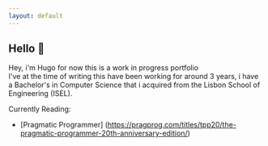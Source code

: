 ```yaml
---
layout: default
---
```


## Hello :wave:

Hey, i'm Hugo for now this is a work in progress portfolio  
I've at the time of writing this have been working for around 3 years, i have a Bachelor's in Computer Science that i acquired from the  Lisbon School of Engineering (ISEL).  
  
  Currently Reading:  
   - [Pragmatic Programmer] (https://pragprog.com/titles/tpp20/the-pragmatic-programmer-20th-anniversary-edition/)
